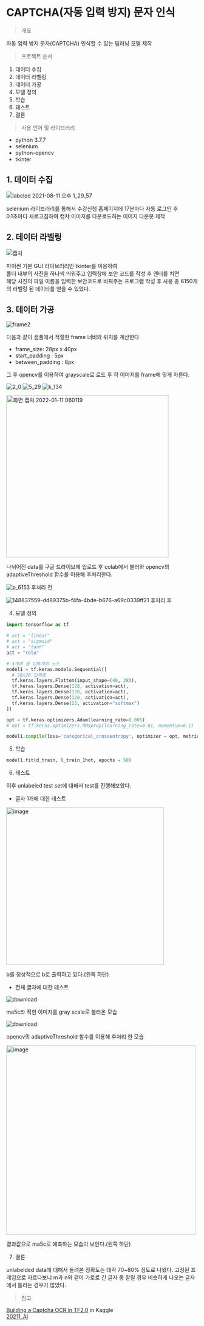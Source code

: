 # CAPTCHA(자동 입력 방지) 문자 인식

> 개요

자동 입력 방지 문자(CAPTCHA) 인식할 수 있는 딥러닝 모델 제작

> 프로젝트 순서

1. 데이터 수집
2. 데이터 라벨링
3. 데이터 가공
4. 모델 정의
5. 학습
6. 테스트
7. 결론

> 사용 언어 및 라이브러리

- python 3.7.7
- selenium
- python-opencv
- tkinter

## 1. 데이터 수집

![labeled 2021-08-11 오후 1_29_57](https://user-images.githubusercontent.com/74360958/128970367-8d9f1db1-a13b-4a3d-a572-da619e688df5.png)

selenium 라이브러리를 통해서 수강신청 홈페이지에 17분마다 자동 로그인 후  
0.1초마다 새로고침하여 캡챠 이미지를 다운로드하는 이미지 다운봇 제작

## 2. 데이터 라벨링

![캡처](https://user-images.githubusercontent.com/74360958/128970424-7b6c2f69-1ede-4fbd-8480-30d99c0c0cbe.PNG)

파이썬 기본 GUI 라이브러리인 tkinter를 이용하여  
폴더 내부의 사진을 하나씩 띄워주고 입력창에 보안 코드를 작성 후 엔터를 치면  
해당 사진의 파일 이름을 입력한 보안코드로 바꿔주는 프로그램 작성 후 사용
총 6150개의 라벨링 된 데이타를 얻을 수 있었다.

## 3. 데이터 가공

![frame2](https://user-images.githubusercontent.com/74360958/148836497-6961a5c0-bff8-40fa-9d35-a8e95aaa8b1f.png)

다음과 같이 샘플에서 적절한 frame 너비와 위치를 계산한다

- frame_size: 28px x 40px
- start_padding : 5px
- between_padding : 8px

그 후 opencv를 이용하여 grayscale로 로드 후 각 이미지를 frame에 맞게 자른다.

![2_0](https://user-images.githubusercontent.com/74360958/148837068-4d96407a-6e93-4037-8e29-15bbc0c8ee64.png)
![5_29](https://user-images.githubusercontent.com/74360958/148837098-b7dbf392-223d-4003-ab3a-b8eeeefd0159.png)
![k_134](https://user-images.githubusercontent.com/74360958/148837125-a40fb673-e427-47bc-b383-b6bf705a18c2.png)

<img width="427" alt="화면 캡처 2022-01-11 060119" src="https://user-images.githubusercontent.com/74360958/148838844-c63c5fc2-ce3d-497b-9a52-b4f5505689b6.png">

나뉘어진 data를 구글 드라이브에 업로드 후 colab에서 불러와 opencv의 adaptiveThreshold 함수를 이용해 후처리한다.

![p_6153](https://user-images.githubusercontent.com/74360958/148838045-fc1fcfa3-6e59-46e9-a5d3-40b9e9178437.png)
후처리 전

![148837559-dd89375b-f4fa-4bde-b676-a69c0339ff21](https://user-images.githubusercontent.com/74360958/148838379-854941d3-3378-4c95-aee4-8a10eab51b6e.png)
후처리 후

4. 모델 정의

```python
import tensorflow as tf

# act = "linear"
# act = "sigmoid"
# act = "tanh"
act = "relu"

# 3개의 층 128개의 노드
model1 = tf.keras.models.Sequential([
  # 28x28 입력층
  tf.keras.layers.Flatten(input_shape=(40, 28)),
  tf.keras.layers.Dense(128, activation=act),
  tf.keras.layers.Dense(128, activation=act),
  tf.keras.layers.Dense(128, activation=act),
  tf.keras.layers.Dense(23, activation="softmax")
])

opt = tf.keras.optimizers.Adam(learning_rate=0.005)
# opt = tf.keras.optimizers.RMSprop(learning_rate=0.01, momentum=0.1)

model1.compile(loss='categorical_crossentropy', optimizer = opt, metrics=['accuracy'])
```

5. 학습

```python
model1.fit(d_train, l_train_1hot, epochs = 50)
```

6. 테스트

이후 unlabeled test set에 대해서 test를 진행해보았다.

- 글자 1개에 대한 테스트

<img width="415" alt="image" src="https://user-images.githubusercontent.com/74360958/148839373-f40d9141-c254-4d90-84ec-d30016d6799c.png">

b를 정상적으로 b로 출력하고 있다.(왼쪽 하단)



- 전체 글자에 대한 테스트

![download](https://user-images.githubusercontent.com/74360958/148839662-c5e14c7b-813f-4ec1-9261-0addcd8cd18e.png)

ma5c라 적힌 이미지를 gray scale로 불러온 모습

![download](https://user-images.githubusercontent.com/74360958/148839707-855ed582-a941-4a99-b642-cf3dd716dae0.png)

opencv의 adaptiveThreshold 함수를 이용해 후처리 한 모습

<img width="498" alt="image" src="https://user-images.githubusercontent.com/74360958/148839800-f272cd1e-946b-4e4d-aef2-fa61c93f8239.png">

결과값으로 ma5c로 예측하는 모습이 보인다.(왼쪽 하단)


7. 결론

unlabelded data에 대해서 돌려본 정확도는 대략 70~80% 정도로 나왔다.
고정된 프레임으로 자르다보니 m과 n와 같이 가로로 긴 글자 중 잘릴 경우 비슷하게 나오는 글자에서 틀리는 경우가 많았다.

> 참고

[Building a Captcha OCR in TF2.0](https://www.kaggle.com/aakashnain/building-a-captcha-ocr-in-tf2-0) in Kaggle  
[20211_AI](https://github.com/bh2980/20211_AI)
